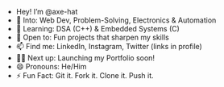  - Hey! I’m @axe-hat
- 👀 Into: Web Dev, Problem-Solving, Electronics & Automation
- 🌱 Learning: DSA (C++) & Embedded Systems (C)
- 💞️ Open to: Fun projects that sharpen my skills
- 📫 Find me: LinkedIn, Instagram, Twitter (links in profile)
- 🧑‍💻 Next up: Launching my Portfolio soon!
- 😄 Pronouns: He/Him
- ⚡ Fun Fact: Git it. Fork it. Clone it. Push it.

<!---
axe-hat/axe-hat is a ✨ special ✨ repository because its `README.md` (this file) appears on your GitHub profile.
You can click the Preview link to take a look at your changes.
--->
